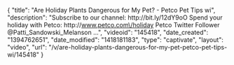 {
    "title": "Are Holiday Plants Dangerous for My Pet? - Petco Pet Tips wi",
    "description": "Subscribe to our channel: http:\/\/bit.ly\/12dY9oO Spend your holiday with Petco: http:\/\/www.petco.com\/holiday Petco Twitter Follower @Patti_Sandowski_Melanson ...",
    "videoid": "145418",
    "date_created": "1394762651",
    "date_modified": "1418181183",
    "type": "captivate",
    "layout": "video",
    "url": "\/v\/are-holiday-plants-dangerous-for-my-pet-petco-pet-tips-wi\/145418"
}